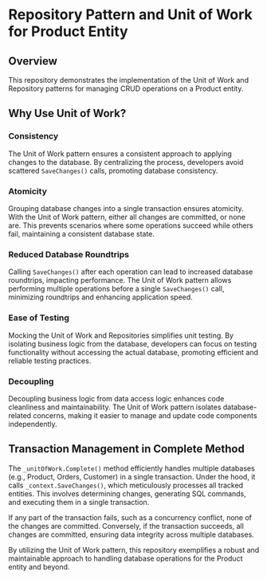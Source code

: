 # Repository Pattern and Unit of Work for Product Entity

## Overview

This repository demonstrates the implementation of the Unit of Work and Repository patterns for managing CRUD operations on a Product entity. 

## Why Use Unit of Work?

### Consistency

The Unit of Work pattern ensures a consistent approach to applying changes to the database. By centralizing the process, developers avoid scattered `SaveChanges()` calls, promoting database consistency.

### Atomicity

Grouping database changes into a single transaction ensures atomicity. With the Unit of Work pattern, either all changes are committed, or none are. This prevents scenarios where some operations succeed while others fail, maintaining a consistent database state.

### Reduced Database Roundtrips

Calling `SaveChanges()` after each operation can lead to increased database roundtrips, impacting performance. The Unit of Work pattern allows performing multiple operations before a single `SaveChanges()` call, minimizing roundtrips and enhancing application speed.

### Ease of Testing

Mocking the Unit of Work and Repositories simplifies unit testing. By isolating business logic from the database, developers can focus on testing functionality without accessing the actual database, promoting efficient and reliable testing practices.

### Decoupling

Decoupling business logic from data access logic enhances code cleanliness and maintainability. The Unit of Work pattern isolates database-related concerns, making it easier to manage and update code components independently.

## Transaction Management in Complete Method

The `_unitOfWork.Complete()` method efficiently handles multiple databases (e.g., Product, Orders, Customer) in a single transaction. Under the hood, it calls `_context.SaveChanges()`, which meticulously processes all tracked entities. This involves determining changes, generating SQL commands, and executing them in a single transaction.

If any part of the transaction fails, such as a concurrency conflict, none of the changes are committed. Conversely, if the transaction succeeds, all changes are committed, ensuring data integrity across multiple databases.

By utilizing the Unit of Work pattern, this repository exemplifies a robust and maintainable approach to handling database operations for the Product entity and beyond.
